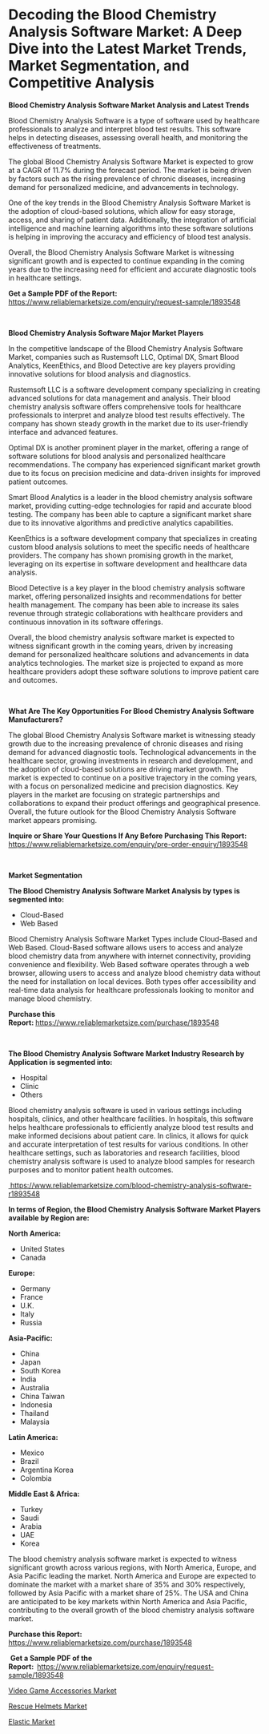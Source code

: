 <p><h1>Decoding the Blood Chemistry Analysis Software Market: A Deep Dive into the Latest Market Trends, Market Segmentation, and Competitive Analysis</h1></p><p><strong>Blood Chemistry Analysis Software Market Analysis and Latest Trends</strong></p>
<p><p>Blood Chemistry Analysis Software is a type of software used by healthcare professionals to analyze and interpret blood test results. This software helps in detecting diseases, assessing overall health, and monitoring the effectiveness of treatments. </p><p>The global Blood Chemistry Analysis Software Market is expected to grow at a CAGR of 11.7% during the forecast period. The market is being driven by factors such as the rising prevalence of chronic diseases, increasing demand for personalized medicine, and advancements in technology. </p><p>One of the key trends in the Blood Chemistry Analysis Software Market is the adoption of cloud-based solutions, which allow for easy storage, access, and sharing of patient data. Additionally, the integration of artificial intelligence and machine learning algorithms into these software solutions is helping in improving the accuracy and efficiency of blood test analysis.</p><p>Overall, the Blood Chemistry Analysis Software Market is witnessing significant growth and is expected to continue expanding in the coming years due to the increasing need for efficient and accurate diagnostic tools in healthcare settings.</p></p>
<p><strong>Get a Sample PDF of the Report:&nbsp;</strong> <a href="https://www.reliablemarketsize.com/enquiry/request-sample/1893548">https://www.reliablemarketsize.com/enquiry/request-sample/1893548</a></p>
<p>&nbsp;</p>
<p><strong>Blood Chemistry Analysis Software Major Market Players</strong></p>
<p><p>In the competitive landscape of the Blood Chemistry Analysis Software Market, companies such as Rustemsoft LLC, Optimal DX, Smart Blood Analytics, KeenEthics, and Blood Detective are key players providing innovative solutions for blood analysis and diagnostics.</p><p>Rustemsoft LLC is a software development company specializing in creating advanced solutions for data management and analysis. Their blood chemistry analysis software offers comprehensive tools for healthcare professionals to interpret and analyze blood test results effectively. The company has shown steady growth in the market due to its user-friendly interface and advanced features.</p><p>Optimal DX is another prominent player in the market, offering a range of software solutions for blood analysis and personalized healthcare recommendations. The company has experienced significant market growth due to its focus on precision medicine and data-driven insights for improved patient outcomes.</p><p>Smart Blood Analytics is a leader in the blood chemistry analysis software market, providing cutting-edge technologies for rapid and accurate blood testing. The company has been able to capture a significant market share due to its innovative algorithms and predictive analytics capabilities.</p><p>KeenEthics is a software development company that specializes in creating custom blood analysis solutions to meet the specific needs of healthcare providers. The company has shown promising growth in the market, leveraging on its expertise in software development and healthcare data analysis.</p><p>Blood Detective is a key player in the blood chemistry analysis software market, offering personalized insights and recommendations for better health management. The company has been able to increase its sales revenue through strategic collaborations with healthcare providers and continuous innovation in its software offerings.</p><p>Overall, the blood chemistry analysis software market is expected to witness significant growth in the coming years, driven by increasing demand for personalized healthcare solutions and advancements in data analytics technologies. The market size is projected to expand as more healthcare providers adopt these software solutions to improve patient care and outcomes.</p></p>
<p>&nbsp;</p>
<p><strong>What Are The Key Opportunities For Blood Chemistry Analysis Software Manufacturers?</strong></p>
<p><p>The global Blood Chemistry Analysis Software market is witnessing steady growth due to the increasing prevalence of chronic diseases and rising demand for advanced diagnostic tools. Technological advancements in the healthcare sector, growing investments in research and development, and the adoption of cloud-based solutions are driving market growth. The market is expected to continue on a positive trajectory in the coming years, with a focus on personalized medicine and precision diagnostics. Key players in the market are focusing on strategic partnerships and collaborations to expand their product offerings and geographical presence. Overall, the future outlook for the Blood Chemistry Analysis Software market appears promising.</p></p>
<p><strong>Inquire or Share Your Questions If Any Before Purchasing This Report:</strong> <a href="https://www.reliablemarketsize.com/enquiry/pre-order-enquiry/1893548">https://www.reliablemarketsize.com/enquiry/pre-order-enquiry/1893548</a></p>
<p>&nbsp;</p>
<p><strong>Market Segmentation</strong></p>
<p><strong>The Blood Chemistry Analysis Software Market Analysis by types is segmented into:</strong></p>
<p><ul><li>Cloud-Based</li><li>Web Based</li></ul></p>
<p><p>Blood Chemistry Analysis Software Market Types include Cloud-Based and Web Based. Cloud-Based software allows users to access and analyze blood chemistry data from anywhere with internet connectivity, providing convenience and flexibility. Web Based software operates through a web browser, allowing users to access and analyze blood chemistry data without the need for installation on local devices. Both types offer accessibility and real-time data analysis for healthcare professionals looking to monitor and manage blood chemistry.</p></p>
<p><strong>Purchase this Report:&nbsp;</strong><a href="https://www.reliablemarketsize.com/purchase/1893548">https://www.reliablemarketsize.com/purchase/1893548</a></p>
<p>&nbsp;</p>
<p><strong>The Blood Chemistry Analysis Software Market Industry Research by Application is segmented into:</strong></p>
<p><ul><li>Hospital</li><li>Clinic</li><li>Others</li></ul></p>
<p><p>Blood chemistry analysis software is used in various settings including hospitals, clinics, and other healthcare facilities. In hospitals, this software helps healthcare professionals to efficiently analyze blood test results and make informed decisions about patient care. In clinics, it allows for quick and accurate interpretation of test results for various conditions. In other healthcare settings, such as laboratories and research facilities, blood chemistry analysis software is used to analyze blood samples for research purposes and to monitor patient health outcomes.</p></p>
<p><a href="https://www.reliablemarketsize.com/blood-chemistry-analysis-software-r1893548">&nbsp;https://www.reliablemarketsize.com/blood-chemistry-analysis-software-r1893548</a></p>
<p><strong>In terms of Region, the Blood Chemistry Analysis Software Market Players available by Region are:</strong></p>
<p>
    <p> <strong> North America: </strong>
        <ul>
            <li>United States</li>
            <li>Canada</li>
        </ul>
        </p> 
    <p> <strong> Europe: </strong>
        <ul>
            <li>Germany</li>
            <li>France</li>
            <li>U.K.</li>
            <li>Italy</li>
            <li>Russia</li>
        </ul>
        </p> 
    <p> <strong> Asia-Pacific: </strong>
        <ul>
            <li>China</li>
            <li>Japan</li>
            <li>South Korea</li>
            <li>India</li>
            <li>Australia</li>
            <li>China Taiwan</li>
            <li>Indonesia</li>
            <li>Thailand</li>
            <li>Malaysia</li>
        </ul>
        </p> 
    <p> <strong> Latin America: </strong>
        <ul>
            <li>Mexico</li>
            <li>Brazil</li>
            <li>Argentina Korea</li>
            <li>Colombia</li>
        </ul>
        </p> 
    <p> <strong> Middle East & Africa: </strong>
        <ul>
            <li>Turkey</li>
            <li>Saudi</li>
            <li>Arabia</li>
            <li>UAE</li>
            <li>Korea</li>
        </ul>
    </p>
    </p>
<p><p>The blood chemistry analysis software market is expected to witness significant growth across various regions, with North America, Europe, and Asia Pacific leading the market. North America and Europe are expected to dominate the market with a market share of 35% and 30% respectively, followed by Asia Pacific with a market share of 25%. The USA and China are anticipated to be key markets within North America and Asia Pacific, contributing to the overall growth of the blood chemistry analysis software market.</p></p>
<p><strong>Purchase this Report: </strong><a href="https://www.reliablemarketsize.com/purchase/1893548">https://www.reliablemarketsize.com/purchase/1893548</a></p>
<p>&nbsp;<strong>Get a Sample PDF of the Report:&nbsp;&nbsp;</strong><a href="https://www.reliablemarketsize.com/enquiry/request-sample/1893548">https://www.reliablemarketsize.com/enquiry/request-sample/1893548</a></p>
<p><strong></strong></p>
<p><p><a href="https://medium.com/@joshavis90/insights-into-the-video-game-accessories-market-size-which-is-expanding-with-a-6-4-f97b51873c2f">Video Game Accessories Market</a></p><p><a href="https://medium.com/@caseywiza1946/rescue-helmets-market-forecast-global-market-trends-and-analysis-from-2024-to-2031-covered-in-147-75ba784fd622">Rescue Helmets Market</a></p><p><a href="https://medium.com/@maryroseguilty/elastic-market-global-market-share-and-ranking-overall-sales-and-demand-forecast-2024-2031-6a97286d5837">Elastic Market</a></p></p>